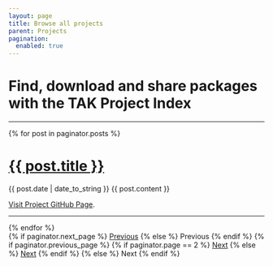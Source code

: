 ```yaml
---
layout: page
title: Browse all projects
parent: Projects
pagination:
  enabled: true
---
```


# Find, download and share packages with the TAK Project Index

---

<div class="posts">
  {% for post in paginator.posts %}
    <div class="post">
      <h1 class="post-title">
        <a href="{{ site.url }}{{ post.url }}">
         {{ post.title }}
        </a>
      </h1>
      <span class="post-date">{{ post.date | date_to_string }}</span>
     {{ post.content }} 
     <p><i class="fas fa-hand-point-right"></i> <a href="{{ site.url }}{{ post.url }}" class="btn btn-primary text-uppercase"> Visit Project GitHub Page</a>.</p>
    </div>
   <hr/>
  {% endfor %}
</div>

<div class="pagination">
  {% if paginator.next_page %}
    <a class="pagination-item older" href="{{ site.baseurl }}/page{{paginator.next_page}}">Previous</a>
  {% else %}
    <span class="pagination-item older">Previous</span>
  {% endif %}
  {% if paginator.previous_page %}
    {% if paginator.page == 2 %}
      <a class="pagination-item newer" href="{{ site.baseurl }}/">Next</a>
    {% else %}
      <a class="pagination-item newer" href="{{ site.baseurl }}/page{{paginator.previous_page}}">Next</a>
    {% endif %}
  {% else %}
    <span class="pagination-item newer">Next</span>
  {% endif %}
</div>
